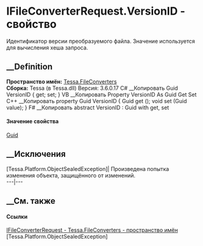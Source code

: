 # IFileConverterRequest.VersionID - свойство
Идентификатор версии преобразуемого файла. Значение используется для
вычисления хеша запроса.
##  __Definition
 **Пространство имён:** [Tessa.FileConverters](N_Tessa_FileConverters.htm)  
 **Сборка:** Tessa (в Tessa.dll) Версия: 3.6.0.17
C# __Копировать
    Guid VersionID { get; set; }
VB __Копировать
     Property VersionID As Guid
    	Get
    	Set
C++ __Копировать
    property Guid VersionID {
    	Guid get ();
    	void set (Guid value);
    }
F# __Копировать
     abstract VersionID : Guid with get, set
#### Значение свойства
[Guid](https://learn.microsoft.com/dotnet/api/system.guid)
##  __Исключения
[Tessa.Platform.ObjectSealedException]| Произведена попытка изменения объекта,
защищённого от изменений.  
---|---  
##  __См. также
#### Ссылки
[IFileConverterRequest - ](T_Tessa_FileConverters_IFileConverterRequest.htm)
[Tessa.FileConverters - пространство имён](N_Tessa_FileConverters.htm)
[Tessa.Platform.ObjectSealedException]
